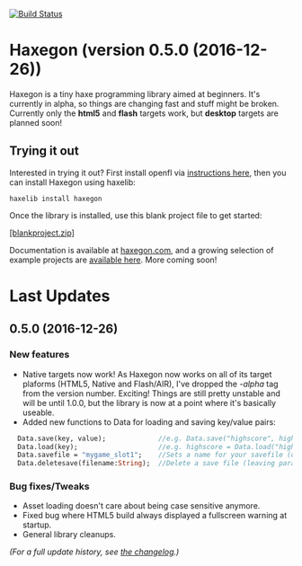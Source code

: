 [![Build Status](https://travis-ci.org/TerryCavanagh/haxegon.svg?branch=master)](https://travis-ci.org/TerryCavanagh/haxegon)

# Haxegon (version 0.5.0 (2016-12-26))

Haxegon is a tiny haxe programming library aimed at beginners. It's currently in alpha, so things are changing fast and stuff might be broken. Currently only the **html5** and **flash** targets work, but **desktop** targets are planned soon!

## Trying it out

Interested in trying it out? First install openfl via <a href="http://www.openfl.org/learn/docs/getting-started/">instructions here</a>, then you can install Haxegon using haxelib:

    haxelib install haxegon
    
Once the library is installed, use this blank project file to get started:

<a href="https://github.com/TerryCavanagh/haxegon/raw/master/blankproject.zip">[blankproject.zip]</a>

Documentation is available at <a href="http://haxegon.com">haxegon.com</a>, and a growing selection of example projects are <a href="https://github.com/TerryCavanagh/haxegon-samples">available here</a>. More coming soon!

# Last Updates

0.5.0 (2016-12-26)
------------------
### New features
* Native targets now work! As Haxegon now works on all of its target plaforms (HTML5, Native and Flash/AIR), I've dropped the *-alpha* tag from the version number. Exciting! Things are still pretty unstable and will be until 1.0.0, but the library is now at a point where it's basically useable.
* Added new functions to Data for loading and saving key/value pairs:
``` haxe
  Data.save(key, value);             //e.g. Data.save("highscore", highscore);
  Data.load(key);                    //e.g. highscore = Data.load("highscore
  Data.savefile = "mygame_slot1";    //Sets a name for your savefile (optional! default is "haxegongame".)
  Data.deletesave(filename:String);  //Delete a save file (leaving parameter blank deletes the default)
  ```
  
### Bug fixes/Tweaks
* Asset loading doesn't care about being case sensitive anymore.
* Fixed bug where HTML5 build always displayed a fullscreen warning at startup.
* General library cleanups.

*(For a full update history, see <a href="https://github.com/TerryCavanagh/haxegon/blob/master/changelog.md">the changelog</a>.)*
